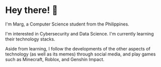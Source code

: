 # Hey there! 🧋

I'm Marg, a Computer Science student from the Philippines.

I'm interested in Cybersecurity and Data Science. I'm currently learning their technology stacks.

Aside from learning, I follow the developments of the other aspects of technology (as well as its memes) through social media, and play games such as Minecraft, Roblox, and Genshin Impact.
